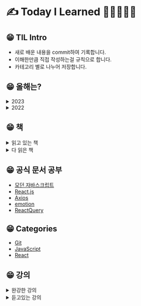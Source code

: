 # ✍ Today I Learned 📙📒📗📘📕

## 😁 TIL Intro

- 새로 배운 내용을 commit하여 기록합니다.<br />
- 이해한만큼 직접 작성하는걸 규칙으로 합니다.<br />
- 카테고리 별로 나누어 저장합니다.

## 😁 올해는?

<details>
<summary>2023</summary>
<div markdown="1">
  <ul>
    <li>01월</li>
  <ul>
</div>
</details>

<details>
<summary>2022</summary>
<div markdown="1">
 12월 - 코드숨 프로젝트(edit all), <br/> 
 구글 엔지니어는 이렇게 일한다 <br/>
 11월 - 코드숨 프로젝트(edit all)<br/>
 10월 - 코드숨 프로젝트(코드숨 공부방 예약), 일상 속 사물이 알려주는 웹 API 디자인 <br/>
 09월 - 코드숨 프로젝트(코드숨 사이트) / <a href="www.naver.com">이것이 코딩테스트다</a> / <a href="www.naver.com">코딩인터뷰 완전분석</a> <br/>
 08월 - 코드숨 리액트 과정
</div>
</details>


## 😁 책
<details>
<summary>읽고 있는 책</summary>
<div markdown="1">
웹 개발자를 위한 자바스크립트의 모든 것<br/>
구글엔지니어는 이렇게 일한다 <br/>
코딩인터뷰 완전분석
</div>
</details>

<details>
<summary>다 읽은 책</summary>
<div markdown="1">
일상 속 사물이 알려주는 웹 API 디자인 <br/>
비전공자를 위한 이해할 수 있는 it 지식 <br/>
스크럼 마스터가 된 건에 대하여 <br/>
</div>
</details>


## 😁 공식 문서 공부
- [모던 자바스크립트]()
- [React.js]()
- [Axios]()
- [emotion]()
- [ReactQuery]()


## 😁 Categories
- [Git](#git)
- [JavaScript](#javascript)
- [React](#react)

## 😁 강의
<details>
<summary>완강한 강의</summary>
<div markdown="1">
</div>
</details>
<details>
<summary>듣고있는 강의</summary>
<div markdown="1">
<a href="">따라하며 배우는 리액트 A-Z</a>
</div>
</details>
